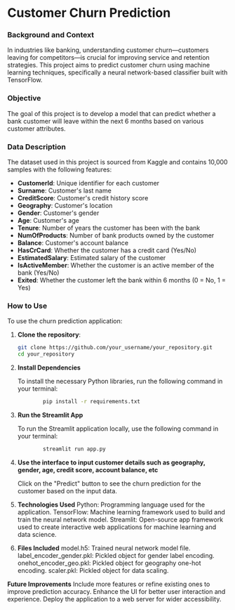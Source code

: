 # Customer Churn Prediction

### Background and Context
In industries like banking, understanding customer churn—customers leaving for competitors—is crucial for improving service and retention strategies. This project aims to predict customer churn using machine learning techniques, specifically a neural network-based classifier built with TensorFlow.

### Objective
The goal of this project is to develop a model that can predict whether a bank customer will leave within the next 6 months based on various customer attributes.

### Data Description
The dataset used in this project is sourced from Kaggle and contains 10,000 samples with the following features:
- **CustomerId**: Unique identifier for each customer
- **Surname**: Customer's last name
- **CreditScore**: Customer's credit history score
- **Geography**: Customer's location
- **Gender**: Customer's gender
- **Age**: Customer's age
- **Tenure**: Number of years the customer has been with the bank
- **NumOfProducts**: Number of bank products owned by the customer
- **Balance**: Customer's account balance
- **HasCrCard**: Whether the customer has a credit card (Yes/No)
- **EstimatedSalary**: Estimated salary of the customer
- **IsActiveMember**: Whether the customer is an active member of the bank (Yes/No)
- **Exited**: Whether the customer left the bank within 6 months (0 = No, 1 = Yes)

### How to Use
To use the churn prediction application:
1. **Clone the repository**:
   ```bash
   git clone https://github.com/your_username/your_repository.git
   cd your_repository

2. **Install Dependencies**

     To install the necessary Python libraries, run the following command in your terminal:

    ```bash
            pip install -r requirements.txt

3. **Run the Streamlit App**

    To run the Streamlit application locally, use the following command in your terminal:

    ```bash
            streamlit run app.py

4. **Use the interface to input customer details such as geography, gender, age, credit score, account balance, etc**

    Click on the "Predict" button to see the churn prediction for the customer based on the input data.

5. **Technologies Used**
    Python: Programming language used for the application.
    TensorFlow: Machine learning framework used to build and train the neural network model.
    Streamlit: Open-source app framework used to create interactive web applications for machine learning and data science.
6. **Files Included**
    model.h5: Trained neural network model file.
    label_encoder_gender.pkl: Pickled object for gender label encoding.
    onehot_encoder_geo.pkl: Pickled object for geography one-hot encoding.
    scaler.pkl: Pickled object for data scaling.

**Future Improvements**
Include more features or refine existing ones to improve prediction accuracy.
Enhance the UI for better user interaction and experience.
Deploy the application to a web server for wider accessibility.